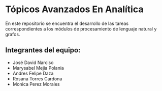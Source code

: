 # Tópicos Avanzados En Analítica

En este repositorio se encuentra el desarrollo de las tareas correspondientes a los módulos de procesamiento de lenguaje natural y grafos. 

## Integrantes del equipo:

- José David Narciso
- Marysabel Mejia Polania
- Andres Felipe Daza 
- Rosana Torres Cardona
- Monica Perez Morales
